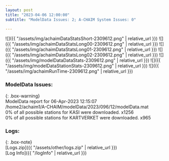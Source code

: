 ```yaml
---
layout: post
title: "2023-04-06 12:00:00"
subtitle: "ModelData Issues: 2; A-CHAIM System Issues: 0"

---
```


![]({{ "/assets/img/achaimDataStatsShort-2309612.png" | relative_url }})
![]({{ "/assets/img/achaimDataStatsLong00-2309612.png" | relative_url }})
![]({{ "/assets/img/achaimDataStatsLong01-2309612.png" | relative_url }})
![]({{ "/assets/img/achaimDataStatsLong02-2309612.png" | relative_url }})
![]({{ "/assets/img/modelDataDataStats-2309612.png" | relative_url }})
![]({{ "/assets/img/modelDataStationStats-2309612.png" | relative_url }})
![]({{ "/assets/img/achaimRunTime-2309612.png" | relative_url }})


### ModelData Issues:  
  
{: .box-warning}  
 ModelData report for 06-Apr-2023 12:15:07   
 /home2/achaim1/A-CHAIM/modelData/2023/096/12/modelData.mat   
 0% of all possible stations for KASI were downloaded. x1256   
 0% of all possible stations for KARTVERKET were downloaded. x965   
  


### Logs:  
  
{: .box-note}  
[Logs.zip]({{ "/assets/other/logs.zip" | relative_url }})  
[Log Info]({{ "/logInfo" | relative_url }})  
